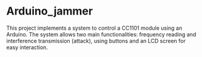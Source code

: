 # Arduino_jammer
This project implements a system to control a CC1101 module using an Arduino. The system allows two main functionalities: frequency reading and interference transmission (attack), using buttons and an LCD screen for easy interaction.
